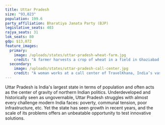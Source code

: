 ```yaml
---
title: Uttar Pradesh
size: "93,023"
population: 199.6
party_affiliation: Bharatiya Janata Party (BJP)
legislative_seats: 403
rajya_seats: 31
lok_seats: 80
gdp: $13,072
feature_images:
  primary:
    image: /uploads/states/uttar-pradesh-wheat-farm.jpg
    credit: "A farmer harvests a crop of wheat in a field in Ghaziabad. (PRAKASH SINGH/AFP/Getty Images)"
  secondary:
    image: /uploads/states/uttar-pradesh-call-center.jpg
    credit: "A woman works at a call center of TravelKhana, India’s vast railway network, in Noida. (CHANDAN KHANNA/AFP/Getty Images)"
---
```


Uttar Pradesh is India's largest state in terms of population and often acts as the center of gravity of northern Indian politics. Underdeveloped and historically seen as ungovernable, Uttar Pradesh struggles with almost every challenge modern India faces: poverty, communal tension, poor infrastructure, etc. Yet the state has seen growth in recent years, and the scale of its problems offers an unbeatable opportunity to test innovative solutions.
